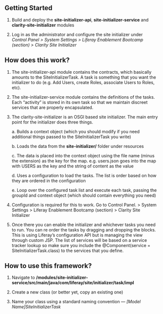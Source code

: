 ## Getting Started

1. Build and deploy the **site-initializer-api**, **site-initializer-service** and **clarity-site-initializer** modules

2. Log in as the administrator and configure the site initializer under *Control Panel > System Settings > Liferay Enablement Bootcamp (section) > Clarity Site Initializer*


## How does this work?

1. The site-initializer-api module contains the contracts, which basically amounts to the SiteInitializerTask. A task is something that you want the initializer to do (e.g. Add Users, create Roles, associate Users to Roles, etc).

2. The site-initializer-service module contains the definitions of the tasks. Each “activity” is stored in its own task so that we maintain discreet services that are properly encapsulated.

3. The clarity-site-initializer is an OSGI based site initializer. The main entry point for the initializer does three things.

   a. Builds a context object (which you should modify if you need additional things passed to the SiteInitializerTask you write)

   b. Loads the data from the **site-initializer/** folder under resources

   c. The data is placed into the context object using the file name (minus the extension) as the key for the map. e.g. users.json goes into the map with USERS as the key and the string of content as the value

   d. Uses a configuration to load the tasks. The list is order based on how they are ordered in the configuration

   e. Loop over the configured task list and execute each task, passing the groupId and context object (which should contain everything you need)

4. Configuration is required for this to work. Go to Control Panel. > System Settings > Liferay Enablement Bootcamp (section) > Clarity Site Initializer

5. Once there you can enable the initializer and whichever tasks you need to run. You can re order the tasks by dragging and dropping the blocks.  This is using Liferay’s configuration API but is managing the view through custom JSP. The list of services will be based on a service tracker lookup so make sure you include the @Component(service = SiteInitializerTask.class) to the services that you define.


## How to use this framework?

1. Navigate to **/modules/site-initializer-service/src/main/java/com/liferay/site/initializer/task/impl**

2. Create a new class (or better yet, copy an existing one)

3. Name your class using a standard naming convention — *[Model Name]SiteInitializerTask*